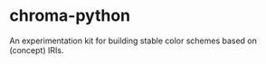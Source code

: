 # chroma-python

An experimentation kit for building stable color schemes based on (concept) IRIs.


